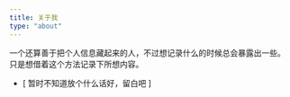 ```yaml
---
title: 关于我
type: "about"
---
```

一个还算善于把个人信息藏起来的人，不过想记录什么的时候总会暴露出一些。
只是想借着这个方法记录下所想内容。
- [ 暂时不知道放个什么话好，留白吧 ]